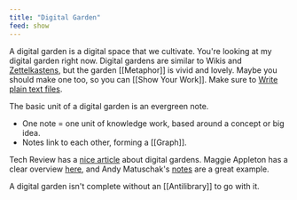 ```yaml
---
title: "Digital Garden"
feed: show
---
```


A digital garden is a digital space that we cultivate. You're looking at my digital garden right now. Digital gardens are similar to Wikis and [Zettelkastens](https://zettelkasten.de/posts/overview/), but the garden [[Metaphor]] is vivid and lovely. Maybe you should make one too, so you can [[Show Your Work]]. Make sure to [Write plain text files](https://sive.rs/plaintext). 

The basic unit of a digital garden is an evergreen note. 
* One note = one unit of knowledge work, based around a concept or big idea. 
* Notes link to each other, forming a [[Graph]].


Tech Review has a [nice article](https://www.technologyreview.com/2020/09/03/1007716/digital-gardens-let-you-cultivate-your-own-little-bit-of-the-internet/) about digital gardens. Maggie Appleton has a clear overview [here](https://maggieappleton.com/evergreens), and Andy Matuschak's [notes](https://notes.andymatuschak.org/) are a great example.

A digital garden isn't complete without an [[Antilibrary]] to go with it. 